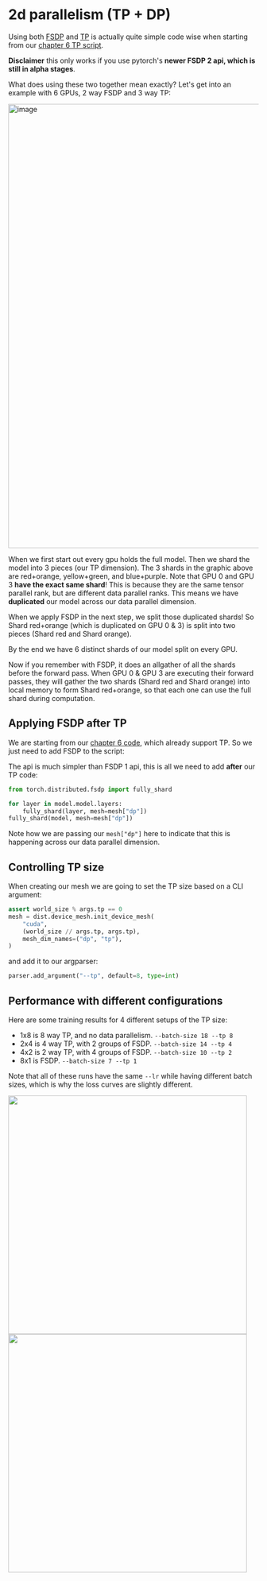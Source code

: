 # 2d parallelism (TP + DP)

Using both [FSDP](../04-fully-sharded-data-parallel) and [TP](../06-tensor-parallel) is actually quite simple code wise when starting from our [chapter 6 TP script](../06-tensor-parallel/train_llm.py).

**Disclaimer** this only works if you use pytorch's **newer FSDP 2 api, which is still in alpha stages**.

What does using these two together mean exactly? Let's get into an example with 6 GPUs, 2 way FSDP and 3 way TP:

<img width="894" alt="image" src="https://github.com/user-attachments/assets/c384756a-66a9-4056-be1b-018fb046e275" />

When we first start out every gpu holds the full model. Then we shard the model into 3 pieces (our TP dimension). The 3 shards in the graphic above are red+orange, yellow+green, and blue+purple. Note that GPU 0 and GPU 3 **have the exact same shard**! This is because they are the same tensor parallel rank, but are different data parallel ranks. This means we have **duplicated** our model across our data parallel dimension.

When we apply FSDP in the next step, we split those duplicated shards! So Shard red+orange (which is duplicated on GPU 0 & 3) is split into two pieces (Shard red and Shard orange).

By the end we have 6 distinct shards of our model split on every GPU.

Now if you remember with FSDP, it does an allgather of all the shards before the forward pass. When GPU 0 & GPU 3 are executing their forward passes, they will gather the two shards (Shard red and Shard orange) into local memory to form Shard red+orange, so that each one can use the full shard during computation.

## Applying FSDP after TP

We are starting from our [chapter 6 code](../06-tensor-parallel/train_llm.py), which already support TP. So we just need to add FSDP to the script:

The api is much simpler than FSDP 1 api, this is all we need to add **after** our TP code:

```python
from torch.distributed.fsdp import fully_shard

for layer in model.model.layers:
    fully_shard(layer, mesh=mesh["dp"])
fully_shard(model, mesh=mesh["dp"])
```

Note how we are passing our `mesh["dp"]` here to indicate that this is happening across our data parallel dimension.

## Controlling TP size

When creating our mesh we are going to set the TP size based on a CLI argument:

```python
assert world_size % args.tp == 0
mesh = dist.device_mesh.init_device_mesh(
    "cuda",
    (world_size // args.tp, args.tp),
    mesh_dim_names=("dp", "tp"),
)
```

and add it to our argparser:

```python
parser.add_argument("--tp", default=8, type=int)
```

## Performance with different configurations

Here are some training results for 4 different setups of the TP size:
- 1x8 is 8 way TP, and no data parallelism. `--batch-size 18 --tp 8`
- 2x4 is 4 way TP, with 2 groups of FSDP. `--batch-size 14 --tp 4`
- 4x2 is 2 way TP, with 4 groups of FSDP. `--batch-size 10 --tp 2`
- 8x1 is FSDP. `--batch-size 7 --tp 1`

Note that all of these runs have the same `--lr` while having different batch sizes, which is why the loss curves are slightly different.

<img src="https://github.com/user-attachments/assets/8645b7d2-992f-4f49-9214-f6c5d4d42c37" width="480px" />

<img src="https://github.com/user-attachments/assets/1b9269ce-c1db-43e4-9fd7-0bbf11871b11" width="480px" />

